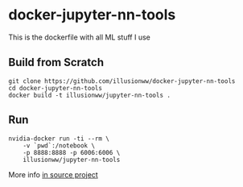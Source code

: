 # docker-jupyter-nn-tools

This is the dockerfile with all ML stuff I use

## Build from Scratch

    git clone https://github.com/illusionww/docker-jupyter-nn-tools
    cd docker-jupyter-nn-tools
    docker build -t illusionww/jupyter-nn-tools .

## Run

    nvidia-docker run -ti --rm \
        -v `pwd`:/notebook \
        -p 8888:8888 -p 6006:6006 \
        illusionww/jupyter-nn-tools

More info [in source project](https://github.com/windj007/docker-jupyter-keras-tools)
